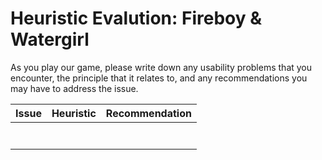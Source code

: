 # Heuristic Evalution: Fireboy & Watergirl

As you play our game, please write down any usability problems that you encounter, the principle that it relates to, and any recommendations you may have to address the issue. 

| Issue | Heuristic | Recommendation |
| --- | --- | --- |
|  |  |  |
|  |  |  |
|  |  |  |
|  |  |  |
|  |  |  |
|  |  |  |
|  |  |  |

